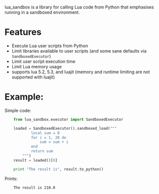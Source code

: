 lua_sandbox is a library for calling Lua code from Python that emphasises
running in a sandboxed environment.

# Features

* Execute Lua user scripts from Python
* Limit libraries available to user scripts (and some sane defaults via `SandboxedExecutor`)
* Limit user script execution time
* Limit Lua memory usage
* supports lua 5.2, 5.3, and luajit (memory and runtime limiting are not supported with luajit)

# Example:

Simple code:

```python
    from lua_sandbox.executor import SandboxedExecutor

    loaded = SandboxedExecutor().sandboxed_load("""
            local sum = 0
            for i = 1, 20 do
                sum = sum + i
            end
            return sum
        """)
    result = loaded()[0]

    print "The result is", result.to_python()
```

Prints:
```
    The result is 210.0
```
